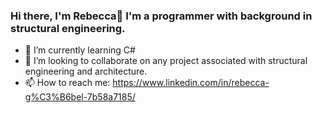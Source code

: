 ### Hi there, I'm Rebecca👋 I'm a programmer with background in structural engineering. 

- 🌱 I’m currently learning C#
- 👯 I’m looking to collaborate on any project associated with structural engineering and architecture.
- 📫 How to reach me: https://www.linkedin.com/in/rebecca-g%C3%B6bel-7b58a7185/
<!--
**Rebecca-Coding21/Rebecca-Coding21** is a ✨ _special_ ✨ repository because its `README.md` (this file) appears on your GitHub profile.

Here are some ideas to get you started:

- 🌱 I’m currently learning C#
- 👯 I’m looking to collaborate on any project associated with structural engineering and architecture.
- 📫 How to reach me: https://www.linkedin.com/in/rebecca-g%C3%B6bel-7b58a7185/
-->
